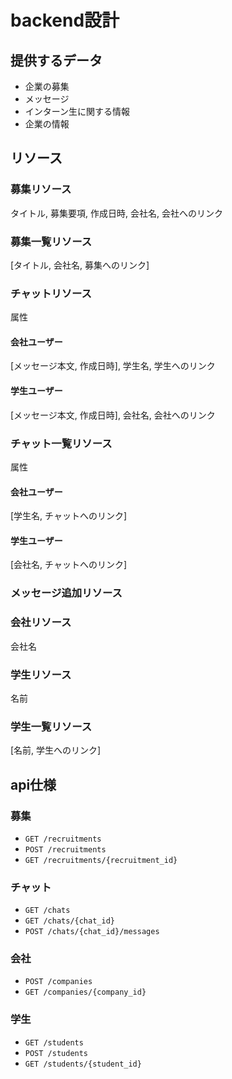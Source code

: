 # backend設計

## 提供するデータ
- 企業の募集
- メッセージ
- インターン生に関する情報
- 企業の情報

## リソース
### 募集リソース
タイトル, 募集要項, 作成日時, 会社名, 会社へのリンク
### 募集一覧リソース
[タイトル, 会社名, 募集へのリンク]

### チャットリソース
属性
#### 会社ユーザー
[メッセージ本文, 作成日時], 学生名, 学生へのリンク
#### 学生ユーザー
[メッセージ本文, 作成日時], 会社名, 会社へのリンク

### チャット一覧リソース
属性
#### 会社ユーザー
[学生名, チャットへのリンク]
#### 学生ユーザー
[会社名, チャットへのリンク]

### メッセージ追加リソース

### 会社リソース
会社名
### 学生リソース
名前
### 学生一覧リソース
[名前, 学生へのリンク]

## api仕様
### 募集
- `GET /recruitments`
- `POST /recruitments`
- `GET /recruitments/{recruitment_id}`

### チャット
- `GET /chats`
- `GET /chats/{chat_id}`
- `POST /chats/{chat_id}/messages`

### 会社
- `POST /companies`
- `GET /companies/{company_id}`

### 学生
- `GET /students`
- `POST /students`
- `GET /students/{student_id}`
